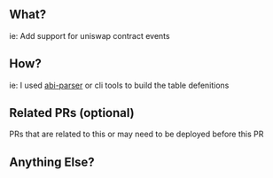 ## What?
ie: Add support for uniswap contract events 

## How? 
ie: I used [abi-parser](https://nansen-contract-parser-prod.web.app/) or cli tools to build the table defenitions

## Related PRs (optional)
PRs that are related to this or may need to be deployed before this PR

## Anything Else?

